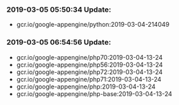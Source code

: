 ### 2019-03-05 05:50:34 Update:

- gcr.io/google-appengine/python:2019-03-04-214049
### 2019-03-05 06:54:56 Update:

- gcr.io/google-appengine/php70:2019-03-04-13-24
- gcr.io/google-appengine/php56:2019-03-04-13-24
- gcr.io/google-appengine/php72:2019-03-04-13-24
- gcr.io/google-appengine/php71:2019-03-04-13-24
- gcr.io/google-appengine/php:2019-03-04-13-24
- gcr.io/google-appengine/php-base:2019-03-04-13-24
